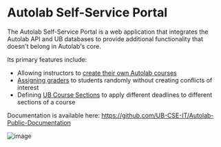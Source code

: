 # Autolab Self-Service Portal

The Autolab Self-Service Portal is a web application that integrates the Autolab API and UB databases to provide additional functionality that doesn't belong in Autolab's core.

Its primary features include:

- Allowing instructors to [create their own Autolab courses](https://github.com/UB-CSE-IT/Autolab-Public-Documentation/blob/main/Getting%20started.md#create-a-course)
- [Assigning graders](https://github.com/UB-CSE-IT/Autolab-Public-Documentation/blob/main/Grader%20Assignment%20Tool.md) to students randomly without creating conflicts of interest
- Defining [UB Course Sections](https://github.com/UB-CSE-IT/Autolab-Public-Documentation/blob/main/UB%20course%20sections.md) to apply different deadlines to different sections of a course

Documentation is available here: https://github.com/UB-CSE-IT/Autolab-Public-Documentation

![image](https://github.com/UB-CSE-IT/Autolab-Self-Service/assets/32116122/1f796f33-4e54-44d3-a6bb-138ace457b7c)
